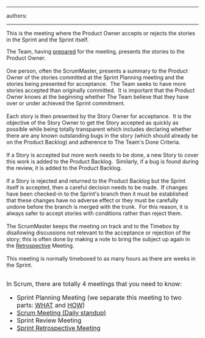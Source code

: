 

---
authors:

---




<span class='intro'> This is the meeting where the Product Owner accepts or rejects the stories in the Sprint and the Sprint itself.&#160; 
 </span>

The Team, having <a href="/Management/RulesToBetterScrumUsingTFS/Pages/PrepareForMeetings.aspx">prepared</a> for the meeting, presents the stories to the Product Owner.&#160; <br>
<br>
One person, often the ScrumMaster, presents a summary to the Product Owner of the stories committed at the Sprint Planning meeting and the stories being presented for acceptance.&#160; The Team seeks to have more stories accepted than originally committed.&#160; It is important that the Product Owner knows at the beginning whether The Team believe that they have over or under achieved the Sprint commitment.<br>
<br>
Each story is then presented by the Story Owner for acceptance.&#160; It is the objective of the Story Owner to get the Story accepted as quickly as possible while being totally transparent which includes declaring whether there are any known outstanding bugs in the story (which should already be on the Product Backlog) and adherence to The Team's Done Criteria.<br>
<br>
If a Story is accepted but more work needs to be done,&#160;a new Story to cover this work is added to the Product Backlog.&#160; Similarly, if a bug is found during the review, it is added to the Product Backlog.<br>
<br>
If a Story is rejected and returned to the Product Backlog but the Sprint itself is accepted, then a careful decision needs to be made.&#160; If changes have been checked-in to the Sprint's branch then it must be established that these changes have no adverse effect or they must be carefully undone before the branch is merged with the trunk.&#160; For this reason, it is always safer to accept stories with conditions rather than reject them.<br>
<br>
The ScrumMaster keeps the meeting on track and to the Timebox by disallowing discussions not relevant to the acceptance or rejection of the story; this is often done by making a note to bring the subject up again in the <a href="/Management/RulesToBetterScrumUsingTFS/Pages/RetrospectiveMeeting.aspx">Retrospective</a> Meeting.<br>
<br>
This meeting is normally timeboxed to as many hours as there are weeks in the Sprint.<br>

<br>
<font class="ms-rteCustom-GreyBox" size="+0">In Scrum, there are totally 4 meetings that you need to know&#58; 
<ul>
    <li>Sprint Planning Meeting (we separate this meeting to two parts&#58; <a href="/Management/RulesToBetterScrumUsingTFS/Pages/SprintPlanning(WHAT)Meeting.aspx" title="Sprint Planning (WHAT) Meeting">WHAT</a> and <a href="/Management/RulesToBetterScrumUsingTFS/Pages/SprintPlanning(HOW)Meeting.aspx">HOW</a>) </li>
    <li><a href="/Management/RulesToBetterScrumUsingTFS/Pages/UpdateTasks.aspx" title="Update tasks before Daily Scrum Meeting">Scrum Meeting (Daily standup)</a> </li>
    <li>Sprint Review Meeting </li>
    <li><a href="/Management/RulesToBetterScrumUsingTFS/Pages/RetrospectiveMeeting.aspx" title="Retrospective Meeting">Sprint Retrospective Meeting</a> </li>
</ul>
</font>


